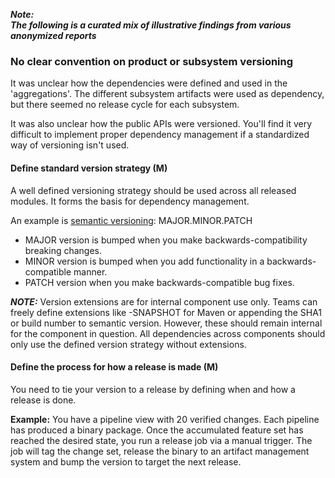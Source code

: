---
---
<!-- markdownlint-disable MD041 -->
**_Note:<br/>The following is a curated mix of illustrative findings from various anonymized reports_**

### No clear convention on product or subsystem versioning

It was unclear how the dependencies were defined and used in the 'aggregations'.
The different subsystem artifacts were used as dependency, but there seemed no release cycle for each subsystem.

It was also unclear how the public APIs were versioned.
You'll find it very difficult to implement proper dependency management if a standardized way of versioning isn't used.

#### Define standard version strategy (M)

A well defined versioning strategy should be used across all released modules.
It forms the basis for dependency management.

An example is [semantic versioning](http://semver.org/): MAJOR.MINOR.PATCH

- MAJOR version is bumped when you make backwards-compatibility breaking changes.
- MINOR version is bumped when you add functionality in a backwards-compatible manner.
- PATCH version when you make backwards-compatible bug fixes.

_**NOTE:**_ Version extensions are for internal component use only.
Teams can freely define extensions like -SNAPSHOT for Maven or appending the SHA1 or build number to semantic version.
However, these should remain internal for the component in question.
All dependencies across components should only use the defined version strategy without extensions.

#### Define the process for how a release is made (M)

You need to tie your version to a release by defining when and how a release is done.

**Example:**
You have a pipeline view with 20 verified changes.
Each pipeline has produced a binary package.
Once the accumulated feature set has reached the desired state, you run a release job via a manual trigger.
The job will tag the change set, release the binary to an artifact management system and bump the version to target the next release.
